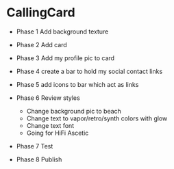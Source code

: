 # CallingCard

- Phase 1 Add background texture

- Phase 2 Add card

- Phase 3 Add my profile pic to card

- Phase 4 create a bar to hold my social contact links

- Phase 5 add icons to bar which act as links

- Phase 6 Review styles
  - Change background pic to beach
  - Change text to vapor/retro/synth colors with glow
  - Change text font
  - Going for HiFi Ascetic

- Phase 7 Test

- Phase 8 Publish
